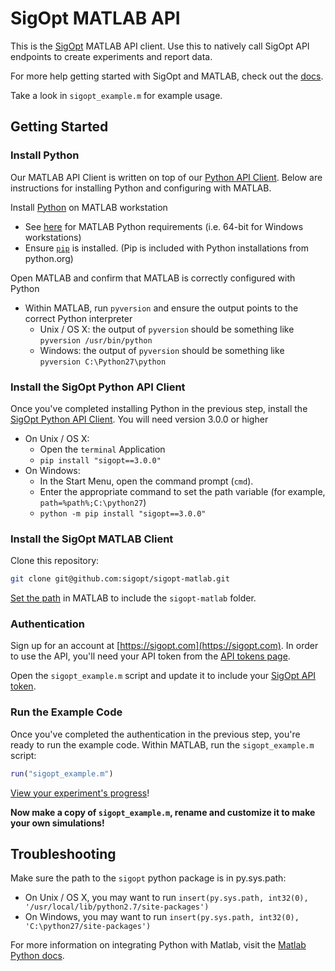 # SigOpt MATLAB API

This is the [SigOpt](https://sigopt.com) MATLAB API client.
Use this to natively call SigOpt API endpoints to create experiments and report data.

For more help getting started with SigOpt and MATLAB, check out the [docs](https://sigopt.com/docs/overview/matlab).

Take a look in `sigopt_example.m` for example usage.

## Getting Started

### Install Python
Our MATLAB API Client is written on top of our [Python API Client](https://github.com/sigopt/sigopt-python). Below are instructions for installing Python and configuring with MATLAB.

Install [Python](https://www.python.org/downloads/) on MATLAB workstation
  - See [here](https://www.mathworks.com/help/matlab/matlab_external/system-requirements-for-matlab-engine-for-python.html) for MATLAB Python requirements (i.e. 64-bit for Windows workstations)
  - Ensure [`pip`](https://pip.pypa.io/en/stable/installing/) is installed. (Pip is included with Python installations from python.org)

Open MATLAB and confirm that MATLAB is correctly configured with Python
  - Within MATLAB, run `pyversion` and ensure the output points to the correct Python interpreter
    - Unix / OS X: the output of `pyversion` should be something like `pyversion /usr/bin/python`
    - Windows: the output of `pyversion` should be something like `pyversion C:\Python27\python`

### Install the SigOpt Python API Client
Once you've completed installing Python in the previous step, install the [SigOpt Python API Client](https://github.com/sigopt/sigopt-python). You will need version 3.0.0 or higher
  - On Unix / OS X:
    - Open the `terminal` Application
    - `pip install "sigopt==3.0.0"`
  - On Windows:
    - In the Start Menu, open the command prompt (`cmd`).
    - Enter the appropriate command to set the path variable (for example, `path=%path%;C:\python27`)
    - `python -m pip install "sigopt==3.0.0"`


### Install the SigOpt MATLAB Client
Clone this repository:

```bash
git clone git@github.com:sigopt/sigopt-matlab.git
```

[Set the path](https://www.mathworks.com/help/matlab/matlab_env/add-remove-or-reorder-folders-on-the-search-path.html) in MATLAB to include the `sigopt-matlab` folder.

### Authentication
Sign up for an account at [https://sigopt.com](https://sigopt.com).
In order to use the API, you'll need your API token from the [API tokens page](https://sigopt.com/tokens).

Open the `sigopt_example.m` script and update it to include your [SigOpt API token](https://sigopt.com/tokens/info).

### Run the Example Code
Once you've completed the authentication in the previous step, you're ready to run the example code. Within MATLAB, run the `sigopt_example.m` script:

```matlab
run("sigopt_example.m")
```

[View your experiment's progress](http://www.sigopt.com/experiments)!

**Now make a copy of `sigopt_example.m`, rename and customize it to make your own simulations!**

## Troubleshooting

Make sure the path to the `sigopt` python package is in py.sys.path:
   - On Unix / OS X, you may want to run `insert(py.sys.path, int32(0), '/usr/local/lib/python2.7/site-packages')`
   - On Windows, you may want to run `insert(py.sys.path, int32(0), 'C:\python27/site-packages')`

For more information on integrating Python with Matlab, visit the [Matlab Python docs](https://www.mathworks.com/help/matlab/matlab_external/undefined-variable-py-or-function-py-command.html).
